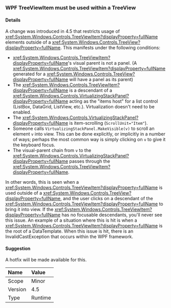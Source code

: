 ### WPF TreeViewItem must be used within a TreeView

#### Details

A change was introduced in 4.5 that restricts usage of <xref:System.Windows.Controls.TreeViewItem?displayProperty=fullName> elements outside of a <xref:System.Windows.Controls.TreeView?displayProperty=fullName>. This manifests under the following conditions:<ul><li><xref:System.Windows.Controls.TreeViewItem?displayProperty=fullName>'s visual parent is not a panel. (A <xref:System.Windows.Controls.TreeViewItem?displayProperty=fullName> generated for a <xref:System.Windows.Controls.TreeView?displayProperty=fullName> will have a panel as its parent)</li><li>The <xref:System.Windows.Controls.TreeViewItem?displayProperty=fullName> is a descendant of a <xref:System.Windows.Controls.VirtualizingStackPanel?displayProperty=fullName> acting as the &quot;items host&quot; for a list control (ListBox, DataGrid, ListView, etc.). Virtualization doesn't need to be enabled.</li><li>The <xref:System.Windows.Controls.VirtualizingStackPanel?displayProperty=fullName> is item-scrolling (<code>ScrollUnit=&quot;Item&quot;</code>).</li><li>Someone calls <code>VirtualizingStackPanel.MakeVisible(v)</code> to scroll an element <code>v</code> into view. This can be done explicitly, or implicitly in a number of ways; perhaps the most common way is simply clicking on <code>v</code> to give it the keyboard focus.</li><li>The visual-parent chain from <code>v</code> to the <xref:System.Windows.Controls.VirtualizingStackPanel?displayProperty=fullName> passes through the <xref:System.Windows.Controls.TreeViewItem?displayProperty=fullName>.</li></ul>In other words, this is seen when a <xref:System.Windows.Controls.TreeViewItem?displayProperty=fullName> is used outside of a <xref:System.Windows.Controls.TreeView?displayProperty=fullName>, and the user clicks on a descendant of the <xref:System.Windows.Controls.TreeViewItem?displayProperty=fullName> to bring it into view. If the <xref:System.Windows.Controls.TreeViewItem?displayProperty=fullName> has no focusable descendants, you'll never see this issue. An example of a situation where this is hit is when a <xref:System.Windows.Controls.TreeViewItem?displayProperty=fullName> is the root of a DataTemplate. When this issue is hit, there is an InvalidCastException that occurs within the WPF framework.

#### Suggestion

A hotfix will be made available for this.

| Name    | Value       |
|:--------|:------------|
| Scope   |Minor|
|Version|4.5|
|Type|Runtime|

<!-- TODO: Affected APIs? -->
